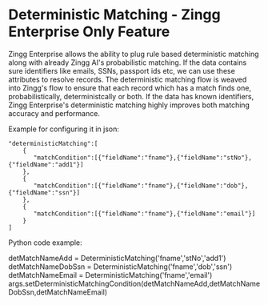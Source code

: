 # Deterministic Matching - Zingg Enterprise Only Feature

Zingg Enterprise allows the ability to plug rule based deterministic matching along with already Zingg AI's probabilistic matching. If the data contains sure identifiers like emails, SSNs, passport ids etc, we can use these attributes to resolve records. The deterministic matching flow is weaved into Zingg's flow to ensure that each record which has a match finds one, probabilistically, deterministcally or both. If the data has known identifiers, Zingg Enterprise's deterministic matching highly improves both matching accuracy and performance.

Example for configuring it in json:

    "deterministicMatching":[
        {
           "matchCondition":[{"fieldName":"fname"},{"fieldName":"stNo"},{"fieldName":"add1"}]
        },
        {
           "matchCondition":[{"fieldName":"fname"},{"fieldName":"dob"},{"fieldName":"ssn"}]
        }, 
        {
           "matchCondition":[{"fieldName":"fname"},{"fieldName":"email"}]
        }
    ]



Python code example:

detMatchNameAdd = DeterministicMatching('fname','stNo','add1')
detMatchNameDobSsn = DeterministicMatching('fname','dob','ssn')
detMatchNameEmail = DeterministicMatching('fname','email')
args.setDeterministicMatchingCondition(detMatchNameAdd,detMatchNameDobSsn,detMatchNameEmail)
